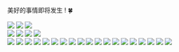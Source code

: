 美好的事情即将发生 ! 🍀
<br>
<br>
<img src="https://img.shields.io/badge/-C++-f05b72?style=flat-square&logo=CPP&logoColor=white"/>
<img src="https://img.shields.io/badge/-Python-694d9f?style=flat-square&logo=CPP&logoColor=white"/>
<img src="https://img.shields.io/badge/-JS-694d9f?style=flat-square&logo=CPP&logoColor=white"/>
<br>
<img src="https://img.shields.io/badge/-自动化-f05b72?style=flat-square&logo=CPP&logoColor=white"/>
<img src="https://img.shields.io/badge/-物联网-f05b72?style=flat-square&logo=CPP&logoColor=white"/>
<img src="https://img.shields.io/badge/-人工智能-f05b72?style=flat-square&logo=CPP&logoColor=white"/>
<img src="https://img.shields.io/badge/-数据科学-f05b72?style=flat-square&logo=CPP&logoColor=white"/>
<br>
<img src="https://img.shields.io/badge/-SolidWorks-E34F26?style=flat-square&logo=SolidWorks&logoColor=white"/>
<img src="https://img.shields.io/badge/-Altium-3776AB?style=flat-square&logo=Altium&logoColor=white"/>
<img src="https://img.shields.io/badge/-Arduino-f05b72?style=flat-square&logo=Altium&logoColor=white"/>
<img src="https://img.shields.io/badge/-Qt-1572B6?style=flat-square&logo=&logoColor=white"/>
<img src="https://img.shields.io/badge/-Uniapp-00599C?style=flat-Uniapp&logo=Uniapp%2B%2B&logoColor=white"/>
<img src="https://img.shields.io/badge/-Vue-42B883?style=flat-Vue&logo=Vue-dot-js&logoColor=white"/>
<img src="https://img.shields.io/badge/-Flask-EE4C2C?style=flat-square&logo=&logoColor=white"/>
<img src="https://img.shields.io/badge/-FastAPI-009485?style=flat-square&logo=&logoColor=white"/>
<img src="https://img.shields.io/badge/-Docker-4297FF?style=flat-square&logo=&logoColor=white"/>
<img src="https://img.shields.io/badge/-ROS-5A77C4?style=flat-square&logo=&logoColor=white"/>
<img src="https://img.shields.io/badge/-Linux-5A77C4?style=flat-square&logo=&logoColor=white"/>
<img src="https://img.shields.io/badge/-C4D-F7DF1E?style=flat-square&logo=C4D&logoColor=black"/>
<img src="https://img.shields.io/badge/-Threejs-F7DF1E?style=flat-square&logo=C4D&logoColor=black"/>
<img src="https://img.shields.io/badge/-CV-EE4C2C?style=flat-square&logo=&logoColor=white"/>
<img src="https://img.shields.io/badge/-NLP-EE4C2C?style=flat-square&logo=&logoColor=white"/>
<img src="https://img.shields.io/badge/-DeepStream-EE4C2C?style=flat-square&logo=&logoColor=white"/>
<img src="https://img.shields.io/badge/-Triton-EE4C2C?style=flat-square&logo=&logoColor=white"/>
<img src="https://img.shields.io/badge/-ONNX-EE4C2C?style=flat-square&logo=&logoColor=white"/>
<img src="https://img.shields.io/badge/-YOLO-EE4C2C?style=flat-square&logo=&logoColor=white"/>
<br>
<!-- ?style 前边是颜色 -->
<!-- python c++ js go-->


